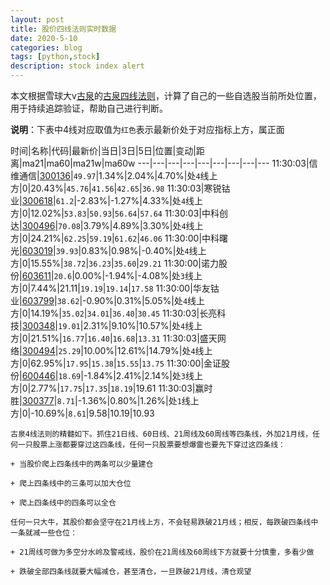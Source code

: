 ```yaml
---
layout: post
title: 股价四线法则实时数据
date: 2020-5-10
categories: blog
tags: [python,stock]
description: stock index alert
---
```



本文根据雪球大v[古泉](https://xueqiu.com/u/7148646888)的[古泉四线法则](https://xueqiu.com/7148646888/130498192)，计算了自己的一些自选股当前所处位置，用于持续追踪验证，帮助自己进行判断。

**说明**：下表中4线对应取值为`红色`表示最新价处于对应指标上方，属正面

时间|名称|代码|最新价|当日|3日|5日|位置|变动|距离|ma21|ma60|ma21w|ma60w
---|---|---|---|---|---|---|---|---
11:30:03|信维通信|[300136](https://xueqiu.com/S/SZ300136)|`49.97`|1.34%|2.04%|4.70%|处`4`线上方|0|20.43%|`45.76`|`41.56`|`42.65`|`36.98`
11:30:03|寒锐钴业|[300618](https://xueqiu.com/S/SZ300618)|`61.2`|-2.83%|-1.27%|4.33%|处`4`线上方|0|12.02%|`53.83`|`50.93`|`56.64`|`57.64`
11:30:03|中科创达|[300496](https://xueqiu.com/S/SZ300496)|`70.08`|3.79%|4.89%|3.30%|处`4`线上方|0|24.21%|`62.25`|`59.19`|`61.62`|`46.06`
11:30:00|中科曙光|[603019](https://xueqiu.com/S/SH603019)|`39.93`|0.83%|0.98%|-0.40%|处`4`线上方|0|15.55%|`38.72`|`36.23`|`35.60`|`29.21`
11:30:00|诺力股份|[603611](https://xueqiu.com/S/SH603611)|`20.6`|0.00%|-1.94%|-4.08%|处`3`线上方|0|7.44%|21.11|`19.19`|`19.14`|`17.58`
11:30:00|华友钴业|[603799](https://xueqiu.com/S/SH603799)|`38.62`|-0.90%|0.31%|5.05%|处`4`线上方|0|14.19%|`35.02`|`34.01`|`36.40`|`30.45`
11:30:03|长亮科技|[300348](https://xueqiu.com/S/SZ300348)|`19.01`|2.31%|9.10%|10.57%|处`4`线上方|0|21.51%|`16.77`|`16.40`|`16.68`|`13.31`
11:30:03|盛天网络|[300494](https://xueqiu.com/S/SZ300494)|`25.29`|10.00%|12.61%|14.79%|处`4`线上方|0|62.95%|`17.95`|`15.38`|`15.55`|`13.75`
11:30:00|金证股份|[600446](https://xueqiu.com/S/SH600446)|`18.69`|-1.84%|2.41%|2.14%|处`3`线上方|0|2.77%|`17.75`|`17.35`|`18.19`|19.61
11:30:03|赢时胜|[300377](https://xueqiu.com/S/SZ300377)|`8.71`|-1.36%|0.80%|1.26%|处`1`线上方|0|-10.69%|`8.61`|9.58|10.19|10.93

```
古泉4线法则的精髓如下。抓住21日线、60日线、21周线及60周线等四条线，外加21月线，任何一只股票上涨都要穿过这四条线，任何一只股票要想爆雷也要先下穿过这四条线：

+ 当股价爬上四条线中的两条可以少量建仓

+ 爬上四条线中的三条可以加大仓位

+ 爬上四条线中的四条可以全仓

任何一只大牛，其股价都会坚守在21月线上方，不会轻易跌破21月线；相反，每跌破四条线中一条就减一些仓位：

+ 21周线可做为多空分水岭及警戒线，股价在21周线及60周线下方就要十分慎重，多看少做

+ 跌破全部四条线就要大幅减仓，甚至清仓，一旦跌破21月线，清仓观望
```